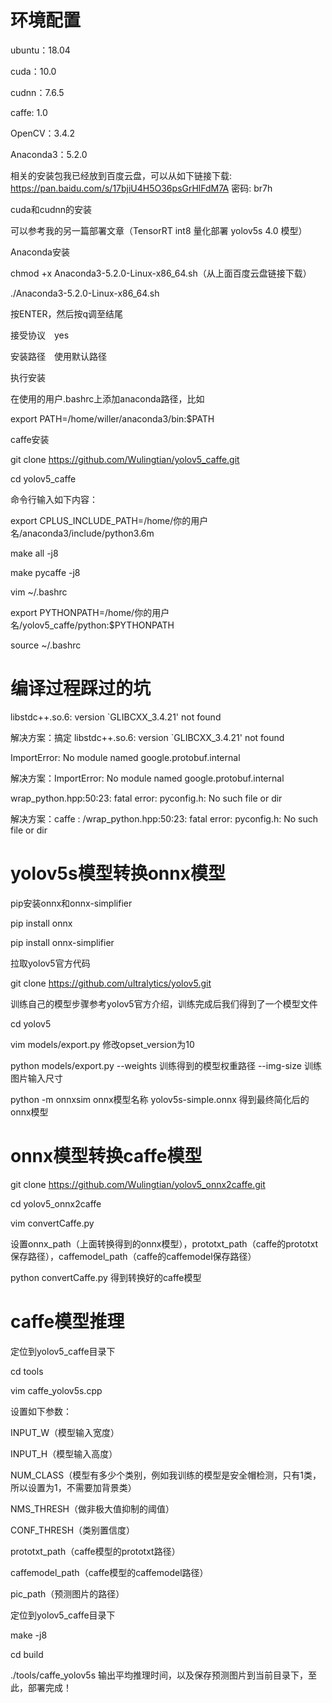 # 环境配置

ubuntu：18.04

cuda：10.0

cudnn：7.6.5

caffe: 1.0

OpenCV：3.4.2

Anaconda3：5.2.0

相关的安装包我已经放到百度云盘，可以从如下链接下载: https://pan.baidu.com/s/17bjiU4H5O36psGrHlFdM7A 密码: br7h

cuda和cudnn的安装

可以参考我的另一篇部署文章（TensorRT int8 量化部署 yolov5s 4.0 模型）

Anaconda安装

chmod +x Anaconda3-5.2.0-Linux-x86_64.sh（从上面百度云盘链接下载）

./Anaconda3-5.2.0-Linux-x86_64.sh

按ENTER，然后按q调至结尾

接受协议　yes

安装路径　使用默认路径

执行安装

在使用的用户.bashrc上添加anaconda路径，比如

export PATH=/home/willer/anaconda3/bin:$PATH

caffe安装

git clone https://github.com/Wulingtian/yolov5_caffe.git

cd yolov5_caffe

命令行输入如下内容：

export CPLUS_INCLUDE_PATH=/home/你的用户名/anaconda3/include/python3.6m

make all -j8

make pycaffe -j8

vim ~/.bashrc

export PYTHONPATH=/home/你的用户名/yolov5_caffe/python:$PYTHONPATH

source ~/.bashrc

# 编译过程踩过的坑

libstdc++.so.6: version `GLIBCXX_3.4.21' not found

解决方案：搞定 libstdc++.so.6: version `GLIBCXX_3.4.21' not found

ImportError: No module named google.protobuf.internal

解决方案：ImportError: No module named google.protobuf.internal

wrap_python.hpp:50:23: fatal error: pyconfig.h: No such file or dir

解决方案：caffe : /wrap_python.hpp:50:23: fatal error: pyconfig.h: No such file or dir

# yolov5s模型转换onnx模型

pip安装onnx和onnx-simplifier

pip install onnx

pip install onnx-simplifier

拉取yolov5官方代码

git clone https://github.com/ultralytics/yolov5.git

训练自己的模型步骤参考yolov5官方介绍，训练完成后我们得到了一个模型文件

cd yolov5

vim models/export.py 修改opset_version为10

python models/export.py --weights 训练得到的模型权重路径 --img-size 训练图片输入尺寸

python -m onnxsim onnx模型名称 yolov5s-simple.onnx 得到最终简化后的onnx模型

# onnx模型转换caffe模型

git clone https://github.com/Wulingtian/yolov5_onnx2caffe.git

cd yolov5_onnx2caffe

vim convertCaffe.py

设置onnx_path（上面转换得到的onnx模型），prototxt_path（caffe的prototxt保存路径），caffemodel_path（caffe的caffemodel保存路径）

python convertCaffe.py 得到转换好的caffe模型

# caffe模型推理

定位到yolov5_caffe目录下

cd tools

vim caffe_yolov5s.cpp

设置如下参数：

INPUT_W（模型输入宽度）

INPUT_H（模型输入高度）

NUM_CLASS（模型有多少个类别，例如我训练的模型是安全帽检测，只有1类，所以设置为1，不需要加背景类）

NMS_THRESH（做非极大值抑制的阈值）

CONF_THRESH（类别置信度）

prototxt_path（caffe模型的prototxt路径）

caffemodel_path（caffe模型的caffemodel路径）

pic_path（预测图片的路径）

定位到yolov5_caffe目录下

make -j8

cd build

./tools/caffe_yolov5s 输出平均推理时间，以及保存预测图片到当前目录下，至此，部署完成！
